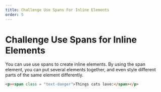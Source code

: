 ```yaml
---
title: Challenge Use Spans For Inline Elements
order: 5
---
```

# Challenge Use Spans for Inline Elements

You can use use spans to create inline elements. By using the span element, you can put several elements together, and even style different parts of the same element differently.

```html
<p><span class = "text-danger">Things cats love:</span></p>
```
